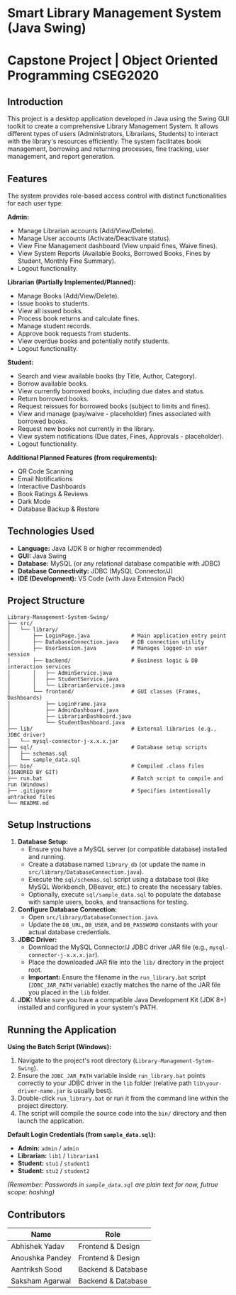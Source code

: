 # Smart Library Management System (Java Swing)
# Capstone Project | Object Oriented Programming CSEG2020
## Introduction

This project is a desktop application developed in Java using the Swing GUI toolkit to create a comprehensive Library Management System. It allows different types of users (Administrators, Librarians, Students) to interact with the library's resources efficiently. The system facilitates book management, borrowing and returning processes, fine tracking, user management, and report generation.

## Features

The system provides role-based access control with distinct functionalities for each user type:

**Admin:**
* Manage Librarian accounts (Add/View/Delete).
* Manage User accounts (Activate/Deactivate status).
* View Fine Management dashboard (View unpaid fines, Waive fines).
* View System Reports (Available Books, Borrowed Books, Fines by Student, Monthly Fine Summary).
* Logout functionality.

**Librarian (Partially Implemented/Planned):**
* Manage Books (Add/View/Delete).
* Issue books to students.
* View all issued books.
* Process book returns and calculate fines.
* Manage student records.
* Approve book requests from students.
* View overdue books and potentially notify students.
* Logout functionality.

**Student:**
* Search and view available books (by Title, Author, Category).
* Borrow available books.
* View currently borrowed books, including due dates and status.
* Return borrowed books.
* Request reissues for borrowed books (subject to limits and fines).
* View and manage (pay/waive - placeholder) fines associated with borrowed books.
* Request new books not currently in the library.
* View system notifications (Due dates, Fines, Approvals - placeholder).
* Logout functionality.

**Additional Planned Features (from requirements):**
* QR Code Scanning
* Email Notifications
* Interactive Dashboards
* Book Ratings & Reviews
* Dark Mode
* Database Backup & Restore

## Technologies Used

* **Language:** Java (JDK 8 or higher recommended)
* **GUI:** Java Swing
* **Database:** MySQL (or any relational database compatible with JDBC)
* **Database Connectivity:** JDBC (MySQL Connector/J)
* **IDE (Development):** VS Code (with Java Extension Pack)

## Project Structure
```tree
Library-Management-System-Swing/
├── src/
│   └── library/
│       ├── LoginPage.java             # Main application entry point
│       ├── DatabaseConnection.java    # DB connection utility
│       ├── UserSession.java           # Manages logged-in user session
│       ├── backend/                   # Business logic & DB interaction services
│       │   ├── AdminService.java
│       │   ├── StudentService.java
│       │   └── LibrarianService.java
│       └── frontend/                  # GUI classes (Frames, Dashboards)
│           ├── LoginFrame.java
│           ├── AdminDashboard.java
│           ├── LibrarianDashboard.java
│           └── StudentDashboard.java
├── lib/                               # External libraries (e.g., JDBC driver)
│   └── mysql-connector-j-x.x.x.jar
├── sql/                               # Database setup scripts
│   ├── schemas.sql
│   └── sample_data.sql
├── bin/                               # Compiled .class files (IGNORED BY GIT)
├── run.bat                            # Batch script to compile and run (Windows)
├── .gitignore                         # Specifies intentionally untracked files
└── README.md
```
## Setup Instructions

1.  **Database Setup:**
    * Ensure you have a MySQL server (or compatible database) installed and running.
    * Create a database named `library_db` (or update the name in `src/library/DatabaseConnection.java`).
    * Execute the `sql/schemas.sql` script using a database tool (like MySQL Workbench, DBeaver, etc.) to create the necessary tables.
    * Optionally, execute `sql/sample_data.sql` to populate the database with sample users, books, and transactions for testing.
2.  **Configure Database Connection:**
    * Open `src/library/DatabaseConnection.java`.
    * Update the `DB_URL`, `DB_USER`, and `DB_PASSWORD` constants with your actual database credentials.
3.  **JDBC Driver:**
    * Download the MySQL Connector/J JDBC driver JAR file (e.g., `mysql-connector-j-x.x.x.jar`).
    * Place the downloaded JAR file into the `lib/` directory in the project root.
    * **Important:** Ensure the filename in the `run_library.bat` script (`JDBC_JAR_PATH` variable) exactly matches the name of the JAR file you placed in the `lib` folder.
4.  **JDK:** Make sure you have a compatible Java Development Kit (JDK 8+) installed and configured in your system's PATH.

## Running the Application

**Using the Batch Script (Windows):**

1.  Navigate to the project's root directory (`Library-Management-Sytem-Swing`).
2.  Ensure the `JDBC_JAR_PATH` variable inside `run_library.bat` points correctly to your JDBC driver in the `lib` folder (relative path `lib\your-driver-name.jar` is usually best).
3.  Double-click `run_library.bat` or run it from the command line within the project directory.
4.  The script will compile the source code into the `bin/` directory and then launch the application.

**Default Login Credentials (from `sample_data.sql`):**

* **Admin:** `admin` / `admin`
* **Librarian:** `lib1` / `librarian1`
* **Student:** `stu1` / `student1`
* **Student:** `stu2` / `student2`

*(Remember: Passwords in `sample_data.sql` are plain text for now, futrue scope: hashing)*


## Contributors

| Name              | Role                 |
|-------------------|----------------------|
| Abhishek Yadav    | Frontend & Design    |
| Anoushka Pandey   | Frontend & Design    |
| Aantriksh Sood    | Backend & Database   |
| Saksham Agarwal   | Backend & Database   |


